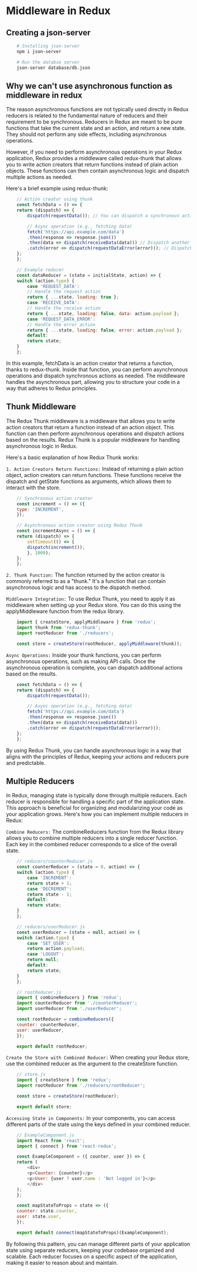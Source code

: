 # Middleware in Redux

## Creating a json-server

```bash
    # Installing json-server
    npm i json-server

    # Run the databse server
    json-server database/db.json
```

## Why we can't use asynchronous function as middleware in redux

The reason asynchronous functions are not typically used directly in Redux reducers is related to the fundamental nature of reducers and their requirement to be synchronous. Reducers in Redux are meant to be pure functions that take the current state and an action, and return a new state. They should not perform any side effects, including asynchronous operations.

However, if you need to perform asynchronous operations in your Redux application, Redux provides a middleware called redux-thunk that allows you to write action creators that return functions instead of plain action objects. These functions can then contain asynchronous logic and dispatch multiple actions as needed.

Here's a brief example using redux-thunk:

```javascript
    // Action creator using thunk
    const fetchData = () => {
    return (dispatch) => {
        dispatch(requestData()); // You can dispatch a synchronous action here

        // Async operation (e.g., fetching data)
        fetch('https://api.example.com/data')
        .then(response => response.json())
        .then(data => dispatch(receiveData(data))) // Dispatch another action when data is received
        .catch(error => dispatch(requestDataError(error))); // Dispatch an error action if needed
    };
    };

    // Example reducer
    const dataReducer = (state = initialState, action) => {
    switch (action.type) {
        case 'REQUEST_DATA':
        // Handle the request action
        return { ...state, loading: true };
        case 'RECEIVE_DATA':
        // Handle the receive action
        return { ...state, loading: false, data: action.payload };
        case 'REQUEST_DATA_ERROR':
        // Handle the error action
        return { ...state, loading: false, error: action.payload };
        default:
        return state;
    }
    };
```

In this example, fetchData is an action creator that returns a function, thanks to redux-thunk. Inside that function, you can perform asynchronous operations and dispatch synchronous actions as needed. The middleware handles the asynchronous part, allowing you to structure your code in a way that adheres to Redux principles.

## Thunk Middleware

The Redux Thunk middleware is a middleware that allows you to write action creators that return a function instead of an action object. This function can then perform asynchronous operations and dispatch actions based on the results. Redux Thunk is a popular middleware for handling asynchronous logic in Redux.

Here's a basic explanation of how Redux Thunk works:

`1. Action Creators Return Functions:`
Instead of returning a plain action object, action creators can return functions. These functions receive the dispatch and getState functions as arguments, which allows them to interact with the store.

```javascript
    // Synchronous action creator
    const increment = () => ({
    type: 'INCREMENT',
    });

    // Asynchronous action creator using Redux Thunk
    const incrementAsync = () => {
    return (dispatch) => {
        setTimeout(() => {
        dispatch(increment());
        }, 1000);
    };
    };
```

`2. Thunk Function:`
The function returned by the action creator is commonly referred to as a "thunk." It's a function that can contain asynchronous logic and has access to the dispatch method.

```Middleware Integration:```
To use Redux Thunk, you need to apply it as middleware when setting up your Redux store. You can do this using the applyMiddleware function from the redux library.

```javascript
    import { createStore, applyMiddleware } from 'redux';
    import thunk from 'redux-thunk';
    import rootReducer from './reducers';

    const store = createStore(rootReducer, applyMiddleware(thunk));
```

`Async Operations:`
Inside your thunk functions, you can perform asynchronous operations, such as making API calls. Once the asynchronous operation is complete, you can dispatch additional actions based on the results.

```javascript
    const fetchData = () => {
    return (dispatch) => {
        dispatch(requestData());

        // Async operation (e.g., fetching data)
        fetch('https://api.example.com/data')
        .then(response => response.json())
        .then(data => dispatch(receiveData(data)))
        .catch(error => dispatch(requestDataError(error)));
    };
    };
```

By using Redux Thunk, you can handle asynchronous logic in a way that aligns with the principles of Redux, keeping your actions and reducers pure and predictable.

## Multiple Reducers

In Redux, managing state is typically done through multiple reducers. Each reducer is responsible for handling a specific part of the application state. This approach is beneficial for organizing and modularizing your code as your application grows. Here's how you can implement multiple reducers in Redux:

`Combine Reducers:`
The combineReducers function from the Redux library allows you to combine multiple reducers into a single reducer function. Each key in the combined reducer corresponds to a slice of the overall state.

```javascript
    // reducers/counterReducer.js
    const counterReducer = (state = 0, action) => {
    switch (action.type) {
        case 'INCREMENT':
        return state + 1;
        case 'DECREMENT':
        return state - 1;
        default:
        return state;
    }
    };

    // reducers/userReducer.js
    const userReducer = (state = null, action) => {
    switch (action.type) {
        case 'SET_USER':
        return action.payload;
        case 'LOGOUT':
        return null;
        default:
        return state;
    }
    };

    // rootReducer.js
    import { combineReducers } from 'redux';
    import counterReducer from './counterReducer';
    import userReducer from './userReducer';

    const rootReducer = combineReducers({
    counter: counterReducer,
    user: userReducer,
    });

    export default rootReducer;
```

`Create the Store with Combined Reducer:`
When creating your Redux store, use the combined reducer as the argument to the createStore function.

```javascript
    // store.js
    import { createStore } from 'redux';
    import rootReducer from './reducers/rootReducer';

    const store = createStore(rootReducer);

    export default store;
```

`Accessing State in Components:`
In your components, you can access different parts of the state using the keys defined in your combined reducer.

```javascript
    // ExampleComponent.js
    import React from 'react';
    import { connect } from 'react-redux';

    const ExampleComponent = ({ counter, user }) => {
    return (
        <div>
        <p>Counter: {counter}</p>
        <p>User: {user ? user.name : 'Not logged in'}</p>
        </div>
    );
    };

    const mapStateToProps = state => ({
    counter: state.counter,
    user: state.user,
    });

    export default connect(mapStateToProps)(ExampleComponent);
```

By following this pattern, you can manage different parts of your application state using separate reducers, keeping your codebase organized and scalable. Each reducer focuses on a specific aspect of the application, making it easier to reason about and maintain.
